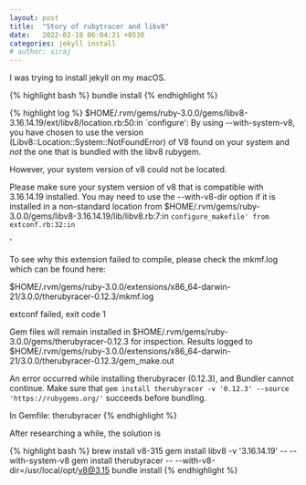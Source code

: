 ```yaml
---
layout: post
title:  "Story of rubytracer and libv8"
date:   2022-02-18 06:04:21 +0530
categories: jekyll install
# author: siraj
---
```

I was trying to install jekyll on my macOS.

{% highlight bash %}
bundle install
{% endhighlight %}

{% highlight log %}
$HOME/.rvm/gems/ruby-3.0.0/gems/libv8-3.16.14.19/ext/libv8/location.rb:50:in `configure': By using --with-system-v8, you have
chosen to use the version  (Libv8::Location::System::NotFoundError)
of V8 found on your system and *not* the one that is bundled with
the libv8 rubygem.

However, your system version of v8 could not be located.

Please make sure your system version of v8 that is compatible
with 3.16.14.19 installed. You may need to use the
--with-v8-dir option if it is installed in a non-standard location
	from $HOME/.rvm/gems/ruby-3.0.0/gems/libv8-3.16.14.19/lib/libv8.rb:7:in `configure_makefile'
	from extconf.rb:32:in `<main>'

To see why this extension failed to compile, please check the mkmf.log which can be found here:

  $HOME/.rvm/gems/ruby-3.0.0/extensions/x86_64-darwin-21/3.0.0/therubyracer-0.12.3/mkmf.log

extconf failed, exit code 1

Gem files will remain installed in $HOME/.rvm/gems/ruby-3.0.0/gems/therubyracer-0.12.3 for inspection.
Results logged to $HOME/.rvm/gems/ruby-3.0.0/extensions/x86_64-darwin-21/3.0.0/therubyracer-0.12.3/gem_make.out

An error occurred while installing therubyracer (0.12.3), and Bundler cannot continue.
Make sure that `gem install therubyracer -v '0.12.3' --source 'https://rubygems.org/'` succeeds before bundling.

In Gemfile:
  therubyracer
{% endhighlight %}

After researching a while, the solution is

{% highlight bash %}
brew install v8-315
gem install libv8 -v '3.16.14.19' -- --with-system-v8
gem install therubyracer -- --with-v8-dir=/usr/local/opt/v8@3.15
bundle install
{% endhighlight %}


